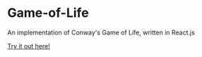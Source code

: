 # Game-of-Life

An implementation of Conway's Game of Life, written in React.js

[Try it out here!](https://mothugget.github.io/Game-of-Life/)
